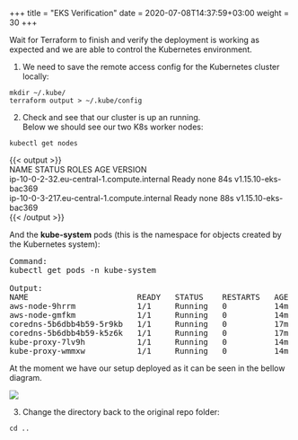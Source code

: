+++
title = "EKS Verification"
date = 2020-07-08T14:37:59+03:00
weight = 30
+++

Wait for Terraform to finish and verify the deployment is working as expected and we are able to control the Kubernetes environment.

1. We need to save the remote access config for the Kubernetes cluster locally:  
```
mkdir ~/.kube/ 
terraform output > ~/.kube/config
```

2. Check and see that our cluster is up an running.  
Below we should see our two K8s worker nodes:
```
kubectl get nodes
```
{{< output >}}   
NAME                                          STATUS   ROLES    AGE   VERSION  
ip-10-0-2-32.eu-central-1.compute.internal    Ready     none    84s   v1.15.10-eks-bac369  
ip-10-0-3-217.eu-central-1.compute.internal   Ready     none    88s   v1.15.10-eks-bac369  
{{< /output >}}

And the **kube-system** pods (this is the namespace for objects created by the Kubernetes system):  
<pre>
Command:
kubectl get pods -n kube-system

Output:
NAME                       READY   STATUS    RESTARTS   AGE  
aws-node-9hrrm             1/1     Running   0          14m  
aws-node-gmfkm             1/1     Running   0          14m  
coredns-5b6dbb4b59-5r9kb   1/1     Running   0          17m  
coredns-5b6dbb4b59-k5z6k   1/1     Running   0          17m  
kube-proxy-7lv9h           1/1     Running   0          14m  
kube-proxy-wmmxw           1/1     Running   0          14m  
</pre>

At the moment we have our setup deployed as it can be seen in the bellow diagram.

![](/images/3env.JPG)

3. Change the directory back to the original repo folder:
```
cd ..
```